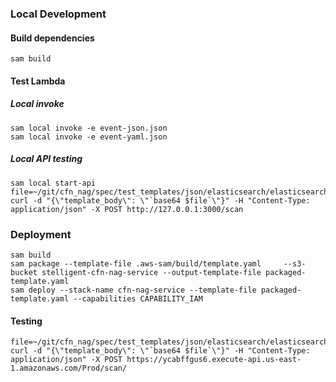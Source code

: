 ### Local Development

#### Build dependencies
```
sam build
```

#### Test Lambda

##### Local invoke

```
sam local invoke -e event-json.json
sam local invoke -e event-yaml.json
```

##### Local API testing

```
sam local start-api
file=~/git/cfn_nag/spec/test_templates/json/elasticsearch/elasticsearch_domain_without_explicit_name.json
curl -d "{\"template_body\": \"`base64 $file`\"}" -H "Content-Type: application/json" -X POST http://127.0.0.1:3000/scan
```

### Deployment

```
sam build
sam package --template-file .aws-sam/build/template.yaml     --s3-bucket stelligent-cfn-nag-service --output-template-file packaged-template.yaml
sam deploy --stack-name cfn-nag-service --template-file packaged-template.yaml --capabilities CAPABILITY_IAM
```

#### Testing

```
file=~/git/cfn_nag/spec/test_templates/json/elasticsearch/elasticsearch_domain_with_explicit_name.json
curl -d "{\"template_body\": \"`base64 $file`\"}" -H "Content-Type: application/json" -X POST https://ycabffgus6.execute-api.us-east-1.amazonaws.com/Prod/scan/
```
